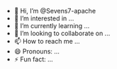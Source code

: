 - 👋 Hi, I’m @Sevens7-apache
- 👀 I’m interested in ...
- 🌱 I’m currently learning ...
- 💞️ I’m looking to collaborate on ...
- 📫 How to reach me ...
- 😄 Pronouns: ...
- ⚡ Fun fact: ...

<!---
Sevens7-apache/Sevens7-apache is a ✨ special ✨ repository because its `README.md` (this file) appears on your GitHub profile.
You can click the Preview link to take a look at your changes.
--->
